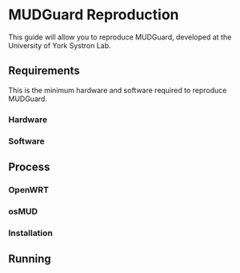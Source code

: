 # MUDGuard Reproduction
This guide will allow you to reproduce MUDGuard, developed at the University of York Systron Lab.

## Requirements
This is the minimum hardware and software required to reproduce MUDGuard.

### Hardware


### Software

## Process

### OpenWRT

### osMUD

### Installation

## Running
